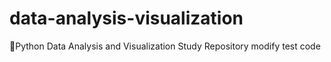 # data-analysis-visualization

🚩Python Data Analysis and Visualization Study Repository
modify test code
